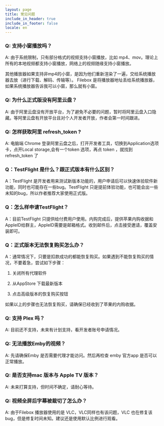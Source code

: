 ```yaml
---
layout: page
title: 常见问题
include_in_header: true
include_in_footer: false
locale: en
---
```


### Q: 支持小窗播放吗？

A: 由于系统限制，只有部分格式的视频支持小窗播放，比如 mp4、mov。理论上所有的本地视频都支持小窗播放，网络上的视频随缘支持小窗播放。

其他播放器如果支持非mp4的小窗，是因为他们重新渲染了一遍，交给系统播放器去放（进行下载、解码、传输等）。 Filebox 是将播放器地址丢给系统播放器，如果系统播放器告诉我可以小窗，那么就有小窗。

### Q: 为什么正式版没有阿里云盘？

A: 由于阿里云盘没有开放平台，为了避免不必要的问题，暂时将阿里云盘入口隐藏。等阿里云盘有开放平台且对个人开发者开放，作者会第一时间跟进。


### Q: 怎样获取阿里 refresh_token ?

A: 电脑端 Chrome 登录阿里云盘之后，打开开发者工具，切换到Application选项卡，点开Local storage,会有一个token 选项，再点 token ，就找到 refresh_token 了


### Q：TestFlight 是什么？跟正式版本有什么区别？

A：TestFlight 是开发者用来测试新版本功能的，用户申请后可以快速体验软件新功能，同时也可能存在一些bug。TestFlight 只是提前体验功能，也可能会出一些未知的bug，所以作者推荐大家使用正式版。


### Q：怎么样申请TestFlight？

A：目前TestFlight 只提供给付费用户使用。内购完成后，提供苹果内购收据和AppleID给群主，AppleID需要是邮箱格式。收到邮件后，点击接受邀请，覆盖安装即可。


### Q：正式版本无法恢复购买怎么办？

A：通常情况下，只要是扣款成功的都能恢复购买。如果遇到不能恢复购买的情况，不要着急，尝试如下步骤：

1. 关闭所有代理软件

2. 从AppStore 下载最新版本

3. 点击高级版本的恢复购买按钮

如果以上的步骤也无法恢复购买，请确保已经收到了苹果的内购收据。


### Q: 支持 Plex 吗？

A: 目前还不支持，未来有计划支持，看开发者账号申请情况。


### Q: 无法播放Emby的视频？

A: 先请确保Emby 是否需要代理才能访问。然后再检查 emby 官方app 是否可以正常播放。


### Q: 是否支持mac 版本与 Apple TV 版本？

A: 未来打算支持，但时间不确定，请耐心等待。

### Q: 视频全屏后字幕被裁切了怎么办？

A: 由于Filebox 播放器使用的是 VLC，VLC同样也有该问题，VLC 也在修复该bug，但是修复时间未知。建议还是使用默认比例进行观看。